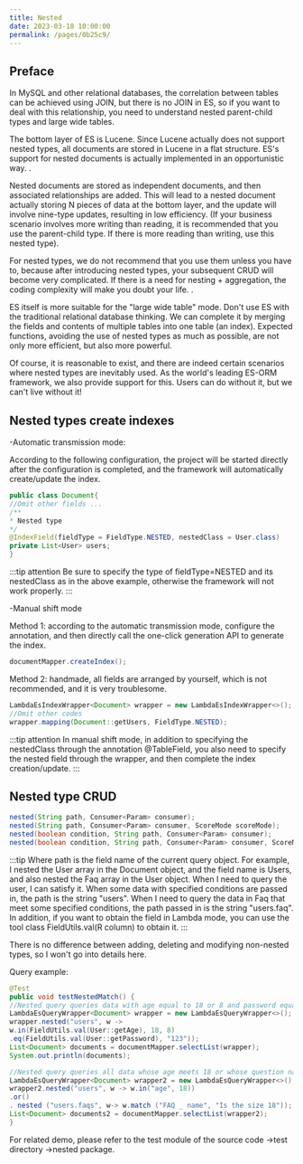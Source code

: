 ```yaml
---
title: Nested
date: 2023-03-18 10:00:00
permalink: /pages/0b25c9/
---
```


## Preface

In MySQL and other relational databases, the correlation between tables can be achieved using JOIN, but there is no JOIN in ES, so if you want to deal with this relationship, you need to understand nested parent-child types and large wide tables.

The bottom layer of ES is Lucene. Since Lucene actually does not support nested types, all documents are stored in Lucene in a flat structure. ES's support for nested documents is actually implemented in an opportunistic way. .

Nested documents are stored as independent documents, and then associated relationships are added. This will lead to a nested document actually storing N pieces of data at the bottom layer, and the update will involve nine-type updates, resulting in low efficiency. (If your business scenario involves more writing than reading, it is recommended that you use the parent-child type. If there is more reading than writing, use this nested type).

For nested types, we do not recommend that you use them unless you have to, because after introducing nested types, your subsequent CRUD will become very complicated. If there is a need for nesting + aggregation, the coding complexity will make you doubt your life. .

ES itself is more suitable for the "large wide table" mode. Don't use ES with the traditional relational database thinking. We can complete it by merging the fields and contents of multiple tables into one table (an index). Expected functions, avoiding the use of nested types as much as possible, are not only more efficient, but also more powerful.

Of course, it is reasonable to exist, and there are indeed certain scenarios where nested types are inevitably used. As the world's leading ES-ORM framework, we also provide support for this. Users can do without it, but we can't live without it!

## Nested types create indexes

-Automatic transmission mode:

According to the following configuration, the project will be started directly after the configuration is completed, and the framework will automatically create/update the index.

```java
public class Document{
//Omit other fields ...
/**
* Nested type
*/
@IndexField(fieldType = FieldType.NESTED, nestedClass = User.class)
private List<User> users;
}
```

:::tip attention
Be sure to specify the type of fieldType=NESTED and its nestedClass as in the above example, otherwise the framework will not work properly.
:::

-Manual shift mode

Method 1: according to the automatic transmission mode, configure the annotation, and then directly call the one-click generation API to generate the index.

```java
documentMapper.createIndex();
```

Method 2: handmade, all fields are arranged by yourself, which is not recommended, and it is very troublesome.

```java
LambdaEsIndexWrapper<Document> wrapper = new LambdaEsIndexWrapper<>();
//Omit other codes
wrapper.mapping(Document::getUsers, FieldType.NESTED);
```

:::tip attention
In manual shift mode, in addition to specifying the nestedClass through the annotation @TableField, you also need to specify the nested field through the wrapper, and then complete the index creation/update.
:::


## Nested type CRUD

```java
nested(String path, Consumer<Param> consumer);
nested(String path, Consumer<Param> consumer, ScoreMode scoreMode);
nested(boolean condition, String path, Consumer<Param> consumer);
nested(boolean condition, String path, Consumer<Param> consumer, ScoreMode scoreMode);
```

:::tip
Where path is the field name of the current query object. For example, I nested the User array in the Document object, and the field name is Users, and also nested the Faq array in the User object. When I need to query the user, I can satisfy it.
When some data with specified conditions are passed in, the path is the string "users". When I need to query the data in Faq that meet some specified conditions, the path passed in is the string "users.faq".
In addition, if you want to obtain the field in Lambda mode, you can use the tool class FieldUtils.val(R column) to obtain it.
:::

There is no difference between adding, deleting and modifying non-nested types, so I won't go into details here.

Query example:

```java
@Test
public void testNestedMatch() {
//Nested query queries data with age equal to 18 or 8 and password equal to 123.
LambdaEsQueryWrapper<Document> wrapper = new LambdaEsQueryWrapper<>();
wrapper.nested("users", w ->
w.in(FieldUtils.val(User::getAge), 18, 8)
.eq(FieldUtils.val(User::getPassword), "123"));
List<Document> documents = documentMapper.selectList(wrapper);
System.out.println(documents);

//Nested query queries all data whose age meets 18 or whose question name matches' Is the size also 18'.
LambdaEsQueryWrapper<Document> wrapper2 = new LambdaEsQueryWrapper<>();
wrapper2.nested("users", w -> w.in("age", 18))
.or()
. nested ("users.faqs", w-> w.match ("FAQ _ name", "Is the size 18"));
List<Document> documents2 = documentMapper.selectList(wrapper2);
}
```

For related demo, please refer to the test module of the source code ->test directory ->nested package.


